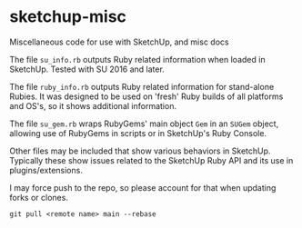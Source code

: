 # sketchup-misc

Miscellaneous code for use with SketchUp, and misc docs

The file `su_info.rb` outputs Ruby related information when loaded in SketchUp.  Tested with SU 2016 and later.

The file `ruby_info.rb` outputs Ruby related information for stand-alone Rubies.  It was designed to be used on 'fresh' Ruby builds of all platforms and OS's, so it shows additional information.

The file `su_gem.rb` wraps RubyGems' main object `Gem` in an `SUGem` object, allowing use of RubyGems in scripts or in SketchUp's Ruby Console.

Other files may be included that show various behaviors in SketchUp. Typically these show
issues related to the SketchUp Ruby API and its use in plugins/extensions.

I may force push to the repo, so please account for that when updating forks or clones.

```
git pull <remote name> main --rebase
```
